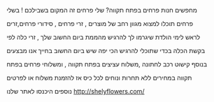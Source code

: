 

 מחפשים חנות פרחים בפתח תקווה? שלי פרחים זה המקום בשבילכם ! בשלי 

פרחים תוכלו למצוא מגוון רחב של מוצרים , זרי פרחים , סידורי פרחים,זרים 

לראש לימי הולדת שיגרמו לך להרגיש מהממת ביום החשוב שלך , זרי כלה לפי 

בקשת הכלה בכדי שתוכלי להרגיש הכי יפה שיש ביום החשוב בחייך אנו מבצעים 

בנוסף קישוט רכב לחתונה ,משלוח עציצים בפתח תקווה , ומשלוחי פרחים בפתח 

תקווה במחירים ללא תחרות ונוחים לכל כיס אז להזמנת משלוח או לפרטים 

נוספים היכנסו לאתר שלנו http://shelyflowers.com/
<!---
shelyflowers/shelyflowers is a ✨ special ✨ repository because its `README.md` (this file) appears on your GitHub profile.
You can click the Preview link to take a look at your changes.
--->
